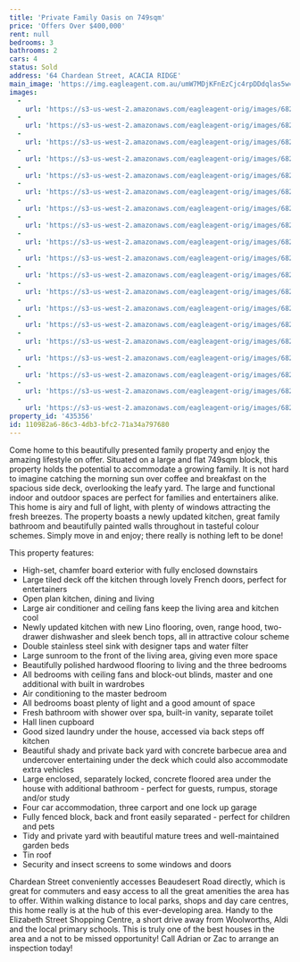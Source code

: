 ```yaml
---
title: 'Private Family Oasis on 749sqm'
price: 'Offers Over $400,000'
rent: null
bedrooms: 3
bathrooms: 2
cars: 4
status: Sold
address: '64 Chardean Street, ACACIA RIDGE'
main_image: 'https://img.eagleagent.com.au/umW7MDjKFnEzCjc4rpDDdqlas5w=/1280x854/smart/https://s3-us-west-2.amazonaws.com/eagleagent-orig/images/6823543/122076566-image-M.jpg'
images:
  -
    url: 'https://s3-us-west-2.amazonaws.com/eagleagent-orig/images/6823561/122076566-image-S.jpg'
  -
    url: 'https://s3-us-west-2.amazonaws.com/eagleagent-orig/images/6823560/122076566-image-R.jpg'
  -
    url: 'https://s3-us-west-2.amazonaws.com/eagleagent-orig/images/6823559/122076566-image-Q.jpg'
  -
    url: 'https://s3-us-west-2.amazonaws.com/eagleagent-orig/images/6823558/122076566-image-P.jpg'
  -
    url: 'https://s3-us-west-2.amazonaws.com/eagleagent-orig/images/6823557/122076566-image-O.jpg'
  -
    url: 'https://s3-us-west-2.amazonaws.com/eagleagent-orig/images/6823556/122076566-image-N.jpg'
  -
    url: 'https://s3-us-west-2.amazonaws.com/eagleagent-orig/images/6823555/122076566-image-L.jpg'
  -
    url: 'https://s3-us-west-2.amazonaws.com/eagleagent-orig/images/6823554/122076566-image-K.jpg'
  -
    url: 'https://s3-us-west-2.amazonaws.com/eagleagent-orig/images/6823553/122076566-image-J.jpg'
  -
    url: 'https://s3-us-west-2.amazonaws.com/eagleagent-orig/images/6823552/122076566-image-I.jpg'
  -
    url: 'https://s3-us-west-2.amazonaws.com/eagleagent-orig/images/6823551/122076566-image-H.jpg'
  -
    url: 'https://s3-us-west-2.amazonaws.com/eagleagent-orig/images/6823550/122076566-image-G.jpg'
  -
    url: 'https://s3-us-west-2.amazonaws.com/eagleagent-orig/images/6823549/122076566-image-F.jpg'
  -
    url: 'https://s3-us-west-2.amazonaws.com/eagleagent-orig/images/6823548/122076566-image-E.jpg'
  -
    url: 'https://s3-us-west-2.amazonaws.com/eagleagent-orig/images/6823547/122076566-image-D.jpg'
  -
    url: 'https://s3-us-west-2.amazonaws.com/eagleagent-orig/images/6823546/122076566-image-C.jpg'
  -
    url: 'https://s3-us-west-2.amazonaws.com/eagleagent-orig/images/6823545/122076566-image-B.jpg'
  -
    url: 'https://s3-us-west-2.amazonaws.com/eagleagent-orig/images/6823544/122076566-image-A.jpg'
  -
    url: 'https://s3-us-west-2.amazonaws.com/eagleagent-orig/images/6823543/122076566-image-M.jpg'
property_id: '435356'
id: 110982a6-86c3-4db3-bfc2-71a34a797680
---
```

Come home to this beautifully presented family property and enjoy the amazing lifestyle on offer. Situated on a large and flat 749sqm block, this property holds the potential to accommodate a growing family. It is not hard to imagine catching the morning sun over coffee and breakfast on the spacious side deck, overlooking the leafy yard. The large and functional indoor and outdoor spaces are perfect for families and entertainers alike. This home is airy and full of light, with plenty of windows attracting the fresh breezes. The property boasts a newly updated kitchen, great family bathroom and beautifully painted walls throughout in tasteful colour schemes. Simply move in and enjoy; there really is nothing left to be done!

This property features:

*  High-set, chamfer board exterior with fully enclosed downstairs
*  Large tiled deck off the kitchen through lovely French doors, perfect for entertainers
*  Open plan kitchen, dining and living
*  Large air conditioner and ceiling fans keep the living area and kitchen cool
*  Newly updated kitchen with new Lino flooring, oven, range hood, two-drawer dishwasher and sleek bench tops, all in attractive colour scheme
*  Double stainless steel sink with designer taps and water filter
*  Large sunroom to the front of the living area, giving even more space
*  Beautifully polished hardwood flooring to living and the three bedrooms
*  All bedrooms with ceiling fans and block-out blinds, master and one additional with built in wardrobes
*  Air conditioning to the master bedroom
*  All bedrooms boast plenty of light and a good amount of space
*  Fresh bathroom with shower over spa, built-in vanity, separate toilet
*  Hall linen cupboard
*  Good sized laundry under the house, accessed via back steps off kitchen
*  Beautiful shady and private back yard with concrete barbecue area and undercover entertaining under the deck which could also accommodate extra vehicles
*  Large enclosed, separately locked, concrete floored area under the house with additional bathroom - perfect for guests, rumpus, storage and/or study
*  Four car accommodation, three carport and one lock up garage
*  Fully fenced block, back and front easily separated - perfect for children and pets
*  Tidy and private yard with beautiful mature trees and well-maintained garden beds
*  Tin roof
*  Security and insect screens to some windows and doors

Chardean Street conveniently accesses Beaudesert Road directly, which is great for commuters and easy access to all the great amenities the area has to offer. Within walking distance to local parks, shops and day care centres, this home really is at the hub of this ever-developing area. Handy to the Elizabeth Street Shopping Centre, a short drive away from Woolworths, Aldi and the local primary schools. This is truly one of the best houses in the area and a not to be missed opportunity! Call Adrian or Zac to arrange an inspection today!